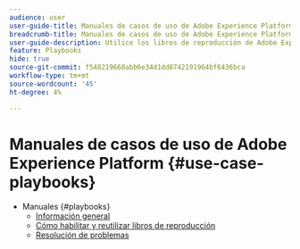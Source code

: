 ```yaml
---
audience: user
user-guide-title: Manuales de casos de uso de Adobe Experience Platform
breadcrumb-title: Manuales de casos de uso de Adobe Experience Platform
user-guide-description: Utilice los libros de reproducción de Adobe Experience Platform para generar recursos y empezar a usar varios casos prácticos de marketing.
feature: Playbooks
hide: true
source-git-commit: f548219668abb6e34d1dd8742191964bf6436bca
workflow-type: tm+mt
source-wordcount: '45'
ht-degree: 4%

---
```



# Manuales de casos de uso de Adobe Experience Platform {#use-case-playbooks}

* Manuales {#playbooks}
   * [Información general](/help/use-case-playbooks/playbooks/overview.md)
   * [Cómo habilitar y reutilizar libros de reproducción](/help/use-case-playbooks/playbooks/ui-guide.md)
   * [Resolución de problemas](/help/use-case-playbooks/playbooks/troubleshooting.md)